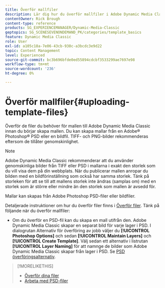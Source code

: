 ```yaml
---
title: Överför mallfiler
description: Lär dig hur du överför mallfiler i Adobe Dynamic Media Classic.
contentOwner: Rick Brough
content-type: reference
products: SG_EXPERIENCEMANAGER/Dynamic-Media-Classic
geptopics: SG_SCENESEVENONDEMAND_PK/categories/template_basics
feature: Dynamic Media Classic
role: User
exl-id: a105c18a-7e06-43cb-938c-a3bcdc3e9d22
topic: Content Management
level: Experienced
source-git-commit: bc3b696bfde0ed55894cdcbf3533299ae7697e98
workflow-type: tm+mt
source-wordcount: '236'
ht-degree: 0%

---
```


# Överför mallfiler{#uploading-template-files}

Överför de filer du behöver för mallen till Adobe Dynamic Media Classic innan du börjar skapa mallen. Du kan skapa mallar från en Adobe® Photoshop® PSD eller en bildfil. TIFF- och PNG-bilder rekommenderas eftersom de tillåter genomskinlighet.

>[!NOTE]
>
>Adobe Dynamic Media Classic rekommenderar att du använder genomskinliga bilder från TIFF eller PSD i mallarna i exakt den storlek som du vill visa dem på din webbplats. När du publicerar mallen anropar du bilden med en bildförinställning som också har samma storlek. Tänk på storleken för att se till att mallens storlek inte ändras (samplas om) med en storlek som är större eller mindre än den storlek som mallen är avsedd för.

Mallar kan skapas från Adobe Photoshop PSD-filer eller bildfiler.

Detaljerade instruktioner om hur du överför filer finns i [Överför filer](uploading-files.md#uploading_files). Tänk på följande när du överför mallfiler:

* Om du överför en PSD-fil kan du skapa en mall utifrån den. Adobe Dynamic Media Classic skapar en separat bild för varje lager i PSD. I dialogrutan Alternativ för överföring av jobb väljer du **[!UICONTROL Photoshop Options]** och sedan **[!UICONTROL Maintain Layers]** och **[!UICONTROL Create Template]**. Välj sedan ett alternativ i listrutan **[!UICONTROL Layer Naming]** för att namnge de bilder som Adobe Dynamic Media Classic skapar från lager i PSD.
Se [PSD överföringsalternativ](psd-files.md#psd_upload_options).
<!-- THERE IS NO LONGER AN IMAGE EDITING OPTIONS MENU * If you are uploading images, you can create a mask from its clipping path. This option applies to images created with image-editing applications in which a clipping path was created. In the Upload Job Options dialog box, select Image Editing Options and select the Create Mask From Clipping Path option. 
See [Image editing options at upload](image-editing-options-upload.md#image-editing-options-at-upload). -->

>[!MORELIKETHIS]
>
>* [Överför dina filer](uploading-files.md#uploading_your_files)
>* [Arbeta med PSD-filer](psd-files.md#working_with_psd_files)

